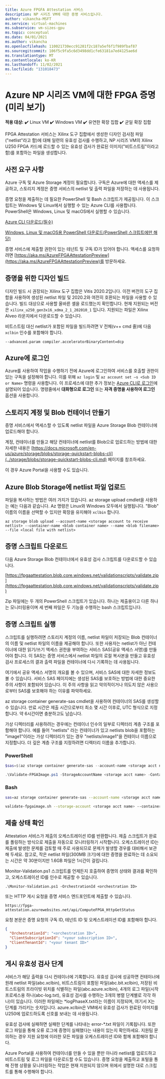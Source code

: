```yaml
---
title: Azure FPGFA Attestation 서비스
description: NP 시리즈 VM에 대한 증명 서비스입니다.
author: vikancha-MSFT
ms.service: virtual-machines
ms.subservice: vm-sizes-gpu
ms.topic: conceptual
ms.date: 04/01/2021
ms.author: vikancha
ms.openlocfilehash: 110021730ecc91281f2c187a5ef6f1f989fbaf87
ms.sourcegitcommit: 106f5c9fa5c6d3498dd1cfe63181a7ed4125ae6d
ms.translationtype: MT
ms.contentlocale: ko-KR
ms.lasthandoff: 11/02/2021
ms.locfileid: "131018473"
---
```

# <a name="fpga-attestation-for-azure-np-series-vms-preview"></a>Azure NP 시리즈 VM에 대한 FPGA 증명(미리 보기)

**적용 대상:** :heavy_check_mark: Linux VM :heavy_check_mark: Windows VM :heavy_check_mark: 유연한 확장 집합 :heavy_check_mark: 균일 확장 집합

FPGA Attestation 서비스는 Xilinx 도구 집합에서 생성한 디자인 검사점 파일("netlist"라고 함)에 대해 일련의 유효성 검사를 수행하고, NP 시리즈 VM의 Xilinx U250 FPGA 카드에 로드할 수 있는 유효성 검사가 완료된 이미지("비트스트림"이라고 함)를 포함하는 파일을 생성합니다.  

## <a name="prerequisites"></a>사전 요구 사항  

Azure 구독 및 Azure Storage 계정이 필요합니다. 구독은 Azure에 대한 액세스를 제공하고, 스토리지 계정은 증명 서비스의 netlist 및 출력 파일을 저장하는 데 사용됩니다.  

증명 요청을 제출하는 데 필요한 PowerShell 및 Bash 스크립트가 제공됩니다.   이 스크립트는 Windows 및 Linux에서 실행할 수 있는 Azure CLI를 사용합니다. PowerShell은 Windows, Linux 및 macOS에서 실행할 수 있습니다.  

[Azure CLI 다운로드(필수)](/cli/azure/install-azure-cli)

[Windows, Linux 및 macOS용 PowerShell 다운로드(PowerShell 스크립트에만 해당)](/powershell/scripting/install/installing-powershell)

증명 서비스에 제출할 권한이 있는 테넌트 및 구독 ID가 있어야 합니다. 액세스를 요청하려면 [https://aka.ms/AzureFPGAAttestationPreview](https://aka.ms/AzureFPGAAttestationPreview)를 방문하세요. 

## <a name="building-your-design-for-attestation"></a>증명을 위한 디자인 빌드  

디자인 빌드 시 권장되는 Xilinx 도구 집합은 Vitis 2020.2입니다. 이전 버전의 도구 집합을 사용하여 생성된 netlist 파일 및 2020.2와 여전히 호환되는 파일을 사용할 수 있습니다. 빌드 대상으로 사용할 올바른 셸을 로드했는지 확인합니다. 현재 지원되는 버전은 `xilinx_u250_gen3x16_xdma_2_1_202010_1` 입니다. 지원되는 파일은 Xilinx Alveo 라운지에서 다운로드할 수 있습니다.

비트스트림 대신 netlist가 포함된 파일을 빌드하려면 V 전체(v++ cmd 줄)에 다음 `xclbin` 인수를 포함해야 합니다.

`--advanced.param compiler.acceleratorBinaryContent=dcp`

## <a name="logging-into-azure"></a>Azure에 로그인  

Azure를 사용하여 작업을 수행하기 전에 Azure에 로그인하여 서비스를 호출할 권한이 있는 구독을 설정해야 합니다. 이를 위해 `az login` 및 `az account set –s <Sub ID or Name>` 명령을 사용합니다. 이 프로세스에 대한 추가 정보는 [Azure CLI로 로그인](/cli/azure/authenticate-azure-cli)에 설명되어 있습니다. 명령줄에서 **대화형으로 로그인** 또는 **자격 증명을 사용하여 로그인** 옵션을 사용합니다.  

## <a name="creating-a-storage-account-and-blob-container"></a>스토리지 계정 및 Blob 컨테이너 만들기  

증명 서비스에서 액세스할 수 있도록 netlist 파일을 Azure Storage Blob 컨테이너에 업로드해야 합니다.  

계정, 컨테이너를 만들고 해당 컨테이너에 netlist를 Blob으로 업로드하는 방법에 대한 자세한 내용은 [https://docs.microsoft.com/en-us/azure/storage/blobs/storage-quickstart-blobs-cli](../storage/blobs/storage-quickstart-blobs-cli.md) 페이지를 참조하세요.  

이 경우 Azure Portal을 사용할 수도 있습니다.  

## <a name="upload-your-netlist-file-to-azure-blob-storage"></a>Azure Blob Storage에 netlist 파일 업로드  

파일을 복사하는 방법은 여러 가지가 있습니다. az storage upload cmdlet을 사용하는 예는 다음과 같습니다. Az 명령은 Linux와 Windows 모두에서 실행됩니다. "Blob" 이름의 이름을 선택할 수 있지만 확장을 유지해야 `xclbin` 합니다.

`az storage blob upload --account-name <storage account to receive netlist> --container-name <blob container name> --name <blob filename> --file <local file with netlist>`

## <a name="download-the-attestation-scripts"></a>증명 스크립트 다운로드  

다음 Azure Storage Blob 컨테이너에서 유효성 검사 스크립트를 다운로드할 수 있습니다.  

[https://fpgaattestation.blob.core.windows.net/validationscripts/validate.zip](https://fpgaattestation.blob.core.windows.net/validationscripts/validate.zip)

Zip 파일에는 두 개의 PowerShell 스크립트가 있습니다. 하나는 제출용이고 다른 하나는 모니터링용이며 세 번째 파일은 두 기능을 수행하는 bash 스크립트입니다.  

## <a name="running-the-attestation-scripts"></a>증명 스크립트 실행  

스크립트를 실행하려면 스토리지 계정의 이름, netlist 파일이 저장되는 Blob 컨테이너의 이름 및 netlist 파일의 이름을 제공해야 합니다. 또한 사용자는 netlist가 아닌 컨테이너에 대한 읽기/쓰기 액세스 권한을 부여하는 서비스 SAS(공유 액세스 서명)를 만들어야 합니다. 이 SAS는 증명 서비스에서 netlist 파일의 로컬 복사본을 만들고 유효성 검사 프로세스의 결과 출력 파일을 컨테이너에 다시 기록하는 데 사용됩니다.  

여기에서 공유 액세스 서명의 개요를 볼 수 있으며, 서비스 SAS에 대한 자세한 정보도 볼 수 있습니다. 서비스 SAS 페이지에는 생성된 SAS를 보호하는 방법에 대한 중요한 주의 사항이 포함되어 있습니다.  이 주의 사항을 읽고 악의적이거나 의도치 않은 사용으로부터 SAS를 보호해야 하는 이유를 파악하세요.  

az storage container generate-sas cmdlet을 사용하여 컨테이너의 SAS를 생성할 수 있습니다. 만료 시간은 제출 시간으로부터 최소 몇 시간 이후로, UTC 형식으로 지정합니다. 약 6시간이면 충분하고도 남습니다.  

가상 디렉터리를 사용하려는 경우에는 컨테이너 인수의 일부로 디렉터리 계층 구조를 포함해야 합니다. 예를 들어 "netlists" 라는 컨테이너가 있고 netlists blob을 포함하는 "image1"이라는 가상 디렉터리가 있는 경우 "netlists/image1"을 컨테이너 이름으로 지정합니다. 더 깊은 계층 구조를 지정하려면 디렉터리 이름을 추가합니다. 

### <a name="powershell"></a>PowerShell   

```powershell
$sas=$(az storage container generate-sas --account-name <storage acct name> --name <blob container name> --https-only --permissions rwc --expiry <e.g., 2021-01-07T17:00Z> --output tsv)

.\Validate-FPGAImage.ps1 -StorageAccountName <storage acct name> -Container <blob container name> -BlobContainerSAS $sas -NetlistName <netlist blob filename>
```

### <a name="bash"></a>Bash  

```bash
sas=az storage container generate-sas --account-name <storage acct name> --name <blob container name> --https-only --permissions rwc --expiry <2021-01-07T17:00Z> --output tsv  

validate-fpgaimage.sh --storage-account <storage acct name> --container <blob container name> --netlist-name <netlist blob filename> --blob-container-sas $sas
``` 

## <a name="checking-on-the-status-of-your-submission"></a>제출 상태 확인  

Attestation 서비스가 제출의 오케스트레이션 ID를 반환합니다. 제출 스크립트가 완료를 폴링하는 방식으로 제출을 자동으로 모니터링하기 시작합니다. 오케스트레이션 ID는 제출에 발생한 문제를 검토할 때 주로 사용되므로 문제가 발생할 경우를 대비해서 보관해 두세요. 참고로, 작은 netlist 파일(300MB 크기)에 대한 증명을 완료하는 데 소요되는 시간은 약 30분이지만 1.6GB 파일은 1시간이 걸립니다. 

Monitor-Validation.ps1 스크립트를 언제든지 호출하여 증명의 상태와 결과를 확인하고, 오케스트레이션 ID를 인수로 제공할 수 있습니다.  

`.\Monitor-Validation.ps1 -OrchestrationId <orchestration ID>`

또는 HTTP 게시 요청을 증명 서비스 엔드포인트에 제출할 수 있습니다.  

`https://fpga-attestation.azurewebsites.net/api/ComputeFPGA_HttpGetStatus`

요청 본문은 증명 요청의 구독 ID, 테넌트 ID 및 오케스트레이션 ID를 포함해야 합니다.  

```json
{  
  "OrchestrationId": "<orchestration ID>",  
  "ClientSubscriptionId": "<your subscription ID>",  
  "ClientTenantId": "<your tenant ID>"
}
```

## <a name="post-validation-steps"></a>게시 유효성 검사 단계

서비스가 해당 출력을 다시 컨테이너에 기록합니다. 유효성 검사에 성공하면 컨테이너에 원래 netlist 파일(abc.xclbin), 비트스트림이 포함된 파일(abc.bit.xclbin), 저장된 비트스트림의 프라이빗 위치를 식별하는 파일(abc.azure.xclbin), 4개의 로그 파일(시작 프로세스용 하나(abc-log.txt), 유효성 검사를 수행하는 3개의 병렬 단계별로 각각 하나)이 있습니다. 이러한 파일에는 *logPhaseX.txt라는 이름이 지정되며, 여기서 X는 단계를 가리키는 숫자입니다. azure.xclbin은 VM에서 유효성 검사가 완료된 이미지를 U250에 업로드하도록 신호를 보내는 데 사용됩니다. 

유효성 검사에 실패하면 실패한 단계를 나타내는 error-*.txt 파일이 기록됩니다. 또한 로그 파일을 통해 오류 로그에 증명이 실패했다는 내용이 있는지 확인하세요. 지원팀 문의하는 경우 지원 요청에 이러한 모든 파일을 오케스트레이션 ID와 함께 포함해야 합니다.  

Azure Portal을 사용하여 컨테이너를 만들 수 있을 뿐만 아니라 netlist를 업로드하고 비트스트림 및 로그 파일을 다운로드할 수도 있습니다. 증명 요청을 제출하고 포털을 통해 진행 상황을 모니터링하는 작업은 현재 지원되지 않으며 위에서 설명한 대로 스크립트를 통해 수행해야 합니다.
